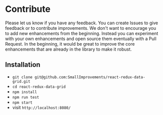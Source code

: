 # Contribute

Please let us know if you have any feedback. You can create Issues to give feedback or to contribute improvements. We don't want to encourage you to add new enhancements from the beginning. Instead you can experiment with your own enhancements and open source them eventually with a Pull Request. In the beginning, it would be great to improve the core enhancements that are already in the library to make it robust.

## Installation

* `git clone git@github.com:SmallImprovements/react-redux-data-grid.git`
* `cd react-redux-data-grid`
* `npm install`
* `npm run test`
* `npm start`
* visit `http://localhost:8080/`
